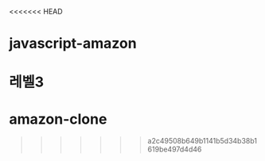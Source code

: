 <<<<<<< HEAD
# javascript-amazon
레벨3
=======
# amazon-clone
>>>>>>> a2c49508b649b1141b5d34b38b1619be497d4d46
